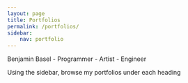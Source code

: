 ```yaml
---
layout: page
title: Portfolios
permalink: /portfolios/
sidebar:
    nav: portfolio
---
```


Benjamin Basel - Programmer - Artist - Engineer

Using the sidebar, browse my portfolios under each heading
